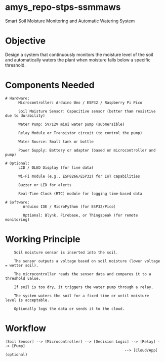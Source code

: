 # amys_repo-stps-ssmmaws
  Smart Soil Moisture Monitoring and Automatic Watering System
# Objective
  Design a system that continuously monitors the moisture level of the soil and automatically waters the plant when moisture falls below a specific threshold.

# Components Needed
	# Hardware:
		  Microcontroller: Arduino Uno / ESP32 / Raspberry Pi Pico
			
		  Soil Moisture Sensor: Capacitive sensor (better than resistive due to durability)
		  
		  Water Pump: 5V/12V mini water pump (submersible)
			
		  Relay Module or Transistor circuit (to control the pump)
			
		  Water Source: Small tank or bottle
			
		  Power Supply: Battery or adapter (based on microcontroller and pump)
		
	# Optional:
		  LCD / OLED Display (for live data)
			
		  Wi-Fi module (e.g., ESP8266/ESP32) for IoT capabilities
			
		  Buzzer or LED for alerts
			
		  Real-Time Clock (RTC) module for logging time-based data

	# Software:
			Arduino IDE / MicroPython (for ESP32/Pico)
			
			Optional: Blynk, Firebase, or Thingspeak (for remote monitoring)

# Working Principle
		Soil moisture sensor is inserted into the soil.
		
		The sensor outputs a voltage based on soil moisture (lower voltage = wetter soil).
		
		The microcontroller reads the sensor data and compares it to a threshold value.
		
		If soil is too dry, it triggers the water pump through a relay.
		
		The system waters the soil for a fixed time or until moisture level is acceptable.
		
		Optionally logs the data or sends it to the cloud.

# Workflow
	[Soil Sensor] --> [Microcontroller] --> [Decision Logic] --> [Relay] --> [Pump]
                                                          --> [Cloud/App] (optional)
